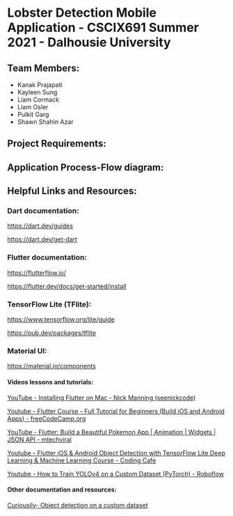 # Lobster Detection Mobile Application - CSCIX691 Summer 2021 - Dalhousie University 

## Team Members:
- Kanak Prajapati
- Kayleen Sung
- Liam Cormack
- Liam Osler
- Pulkit Garg
- Shawn Shahin Azar


## Project Requirements:

## Application Process-Flow diagram:


## Helpful Links and Resources:

### Dart documentation:
https://dart.dev/guides

https://dart.dev/get-dart

### Flutter documentation:
https://flutterflow.io/

https://flutter.dev/docs/get-started/install

### TensorFlow Lite (TFlite):
https://www.tensorflow.org/lite/guide

https://pub.dev/packages/tflite

### Material UI:
https://material.io/components


#### Videos lessons and tutorials:
[YouTube - Installing Flutter on Mac - Nick Manning (seenickcode)](https://www.youtube.com/watch?v=THsihXK1-14)

[Youtube - Flutter Course - Full Tutorial for Beginners (Build iOS and Android Apps) - freeCodeCamp.org](https://www.youtube.com/watch?v=pTJJsmejUOQ)

[YouTube - Flutter: Build a Beautiful Pokemon App | Animation | Widgets | JSON API - mtechviral](https://www.youtube.com/watch?v=yeXJqZCiwTQ&t=480s)

[Youtube - Flutter iOS & Android Object Detection with TensorFlow Lite Deep Learning & Machine Learning Course - Coding Cafe](https://youtube.com/playlist?list=PLxefhmF0pcPmynNry6IksRAx0vNRns7Q1)

[Youtube - How to Train YOLOv4 on a Custom Dataset (PyTorch) - Roboflow](https://www.youtube.com/watch?v=9hVgyeI4g4o)


#### Other documentation and resources:
[Curiousily- Object detection on a custom dataset](https://curiousily.com/posts/object-detection-on-custom-dataset-with-yolo-v5-using-pytorch-and-python/)
